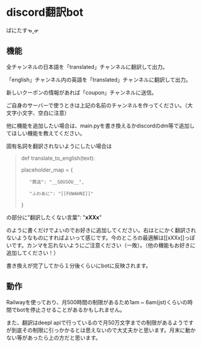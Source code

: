 # discord翻訳bot
ばにたすᓀ‸ᓂ

## 機能
全チャンネルの日本語を「translated」チャンネルに翻訳して出力。

「english」チャンネル内の英語を「translated」チャンネルに翻訳して出力。

新しいクーポンの情報があれば「coupon」チャンネルに送信。

ご自身のサーバーで使うときは上記の名前のチャンネルを作ってください。（大文字小文字、空白に注意）

他に機能を追加したい場合は、main.pyを書き換えるかdiscordのdm等で追加してほしい機能を教えてください。

固有名詞を翻訳されないようにしたい場合は

>def translate_to_english(text):
>
>    placeholder_map = {
>
>        "葬送": "__SOUSOU__",
>
>        "ふわあに": "[[FUWAHNI]]"
>
>    }
>
の部分に"翻訳したくない言葉": "__xXXx__"

のように書くだけでよいのでお好きに追加してください。右はとにかく翻訳されないようなものにすればよいって感じです。今のところの最適解は[[xXXx]]っぽいです。カンマを忘れないようにご注意ください（一敗）。（他の機能もお好きに追加してください！）

書き換えが完了してから１分後くらいにbotに反映されます。

## 動作
Railwayを使っており、月500時間の制限があるため1am ~ 6am(jst)くらいの時間でbotを停止させることがあるかもしれません。

また、翻訳はdeepl apiで行っているので月50万文字までの制限があるようですが到底その制限に引っかかるとは思えないので大丈夫かと思います。月末に動かない等があったら上の方だと思います。

